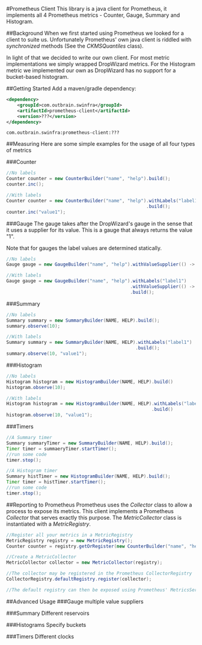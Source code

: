 #Prometheus Client
This library is a java client for Prometheus, it implements all 4 Prometheus metrics - Counter, Gauge, Summary and Histogram.

##Background
When we first started using Prometheus we looked for a client to suite us. Unfortunately Prometheus' own
java client is riddled with *synchronized* methods (See the *CKMSQuantiles* class).

In light of that we decided to write our own client. For most metric implementations we simply wrapped
DropWizard metrics. For the Histogram metric we implemented our own as DropWizard has no support for
a bucket-based histogram.

##Getting Started
Add a maven/gradle dependency:

```xml
<dependency>
    <groupId>com.outbrain.swinfra</groupId>
    <artifactId>prometheus-client</artifactId>
    <version>???</version>
</dependency>
```
```
com.outbrain.swinfra:prometheus-client:???
```

##Measuring
Here are some simple examples for the usage of all four types of metrics 

###Counter
```java
//No labels
Counter counter = new CounterBuilder("name", "help").build();
counter.inc();

//With labels
Counter counter = new CounterBuilder("name", "help").withLabels("label1")
                                                    .build();
counter.inc("value1");
```

###Gauge
The gauge takes after the DropWizard's gauge in the sense that it uses a supplier for its value.
This is a gauge that always returns the value "1".

Note that for gauges the label values are determined statically.
```java
//No labels
Gauge gauge = new GaugeBuilder("name", "help").withValueSupplier(() -> 1d).build();

//With labels
Gauge gauge = new GaugeBuilder("name", "help").withLabels("label1")
                                              .withValueSupplier(() -> 1d, "value1")
                                              .build();
```

###Summary
```java
//No labels
Summary summary = new SummaryBuilder(NAME, HELP).build();
summary.observe(10);

//With labels
Summary summary = new SummaryBuilder(NAME, HELP).withLabels("label1")
                                                .build();
summary.observe(10, "value1");
```

###Histogram
```java
//No labels
Histogram histogram = new HistogramBuilder(NAME, HELP).build()
histogram.observe(10);

//With labels
Histogram histogram = new HistogramBuilder(NAME, HELP).withLabels("label1")
                                                      .build()
histogram.observe(10, "value1");
```

###Timers
```java
//A Summary timer
Summary summaryTimer = new SummaryBuilder(NAME, HELP).build();
Timer timer = summaeryTimer.startTimer();
//run some code
timer.stop();

//A Histogram timer
Summary histTimer = new HistogramBuilder(NAME, HELP).build();
Timer timer = histTimer.startTimer();
//run some code
timer.stop();
```

##Reporting to Prometheus
Prometheus uses the *Collector* class to allow a process to expose its metrics. This client implements
a Prometheus *Collector* that serves exactly this purpose. The *MetricCollector* class is instantiated with
a *MetricRegistry*.

```java
//Register all your metrics in a MetricRegistry
MetricRegistry registry = new MetricRegistry();
Counter counter = registry.getOrRegister(new CounterBuilder("name", "help").build());

//Create a MetricCollector
MetricCollector collector = new MetricCollector(registry);

//The collector may be registered in the Prometheus CollectorRegistry
CollectorRegistry.defaultRegistry.register(collector);

//The default registry can then be exposed using Prometheus' MetricsServlet for example
```

##Advanced Usage
###Gauge
multiple value suppliers

###Summary
Different reservoirs

###Histograms
Specify buckets

###Timers
Different clocks